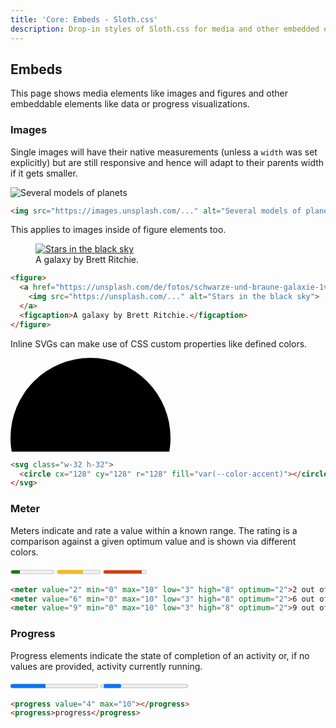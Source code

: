 ```yaml
---
title: 'Core: Embeds - Sloth.css'
description: Drop-in styles of Sloth.css for media and other embedded elements.
---
```


## Embeds

This page shows media elements like images and figures and other embeddable elements like data or progress visualizations.

### Images

Single images will have their native measurements (unless a `width` was set explicitly) but are still responsive and hence will adapt to their parents width if it gets smaller.

<div class="demo">
  <img src="https://images.unsplash.com/photo-1506272517965-ec6133efee7a?ixlib=rb-4.0.3&q=85&fm=jpg&crop=entropy&cs=srgb&w=640" alt="Several models of planets" />
</div>

```html
<img src="https://images.unsplash.com/..." alt="Several models of planets" />
```

This applies to images inside of figure elements too.

<div class="demo">
<figure>
  <a href="https://unsplash.com/de/fotos/schwarze-und-braune-galaxie-1vKTnwLMdqs">
    <img src="https://unsplash.com/photos/1vKTnwLMdqs/download?ixid=M3wxMjA3fDB8MXxzZWFyY2h8MjN8fHBsYW5ldHN8ZGV8MHx8fHwxNzI1OTkyNTM1fDA&w=640" alt="Stars in the black sky">
  </a>
  <figcaption>A galaxy by Brett Ritchie.</figcaption>
</figure>
</div>

```html
<figure>
  <a href="https://unsplash.com/de/fotos/schwarze-und-braune-galaxie-1vKTnwLMdqs">
    <img src="https://unsplash.com/..." alt="Stars in the black sky">
  </a>
  <figcaption>A galaxy by Brett Ritchie.</figcaption>
</figure>
```

Inline SVGs can make use of CSS custom properties like defined colors.

<div class="demo">
  <svg class="w-32 h-32">
    <circle cx="128" cy="128" r="128" fill="var(--color-accent)"></circle>
  </svg>
</div>

```html
<svg class="w-32 h-32">
  <circle cx="128" cy="128" r="128" fill="var(--color-accent)"></circle>
</svg>
```

### Meter

Meters indicate and rate a value within a known range. The rating is a comparison against a given optimum value and is shown via different colors.

<div class="demo">
  <div class="flex gap-8">
    <meter value="2" min="0" max="10" low="3" high="8" optimum="2">2 out of 10</meter>
    <meter value="6" min="0" max="10" low="3" high="8" optimum="2">6 out of 10</meter>
    <meter value="9" min="0" max="10" low="3" high="8" optimum="2">9 out of 10</meter>
  </div>
</div>

```html
<meter value="2" min="0" max="10" low="3" high="8" optimum="2">2 out of 10</meter>
<meter value="6" min="0" max="10" low="3" high="8" optimum="2">6 out of 10</meter>
<meter value="9" min="0" max="10" low="3" high="8" optimum="2">9 out of 10</meter>
```

### Progress

Progress elements indicate the state of completion of an activity or, if no values are provided, activity currently running.

<div class="demo">
  <div class="flex gap-8">
    <progress value="4" max="10"></progress>
    <progress>progress</progress>
  </div>
</div>

```html
<progress value="4" max="10"></progress>
<progress>progress</progress>
```

